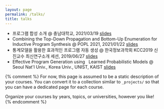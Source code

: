 ```yaml
---
layout: page
permalink: /talks/
title: talks
---
```


* 프로그램 합성 소개 @ 충남대학교, 2021/03/19 [slides](assets/pdf/cnu_talk_20210319.pdf)
* Combining the Top-Down Propagation and Bottom-Up Enumeration for Inductive Program Synthesis @ POPL 2021, 2021/01/22 [slides](assets/pdf/pldi20_talk.pdf)
* 통계모델을 활용한 효과적인 프로그램 자동 생성 @ 한국정보과학회 KCC2019 신진교수 최신연구소개 세션, 2019/06/27 [slides](assets/pdf/newfaculty_woosuk_lee.pdf)
* Effective Program Generation using   Learned Probabilistic Models @ Seoul Nat'l Univ., Korea Univ., UNIST, KAIST [slides](assets/pdf/snu_talk.pdf)

{% comment %}
For now, this page is assumed to be a static description of your courses. You can convert it to a collection similar to `_projects/` so that you can have a dedicated page for each course.

Organize your courses by years, topics, or universities, however you like!
{% endcomment %}
